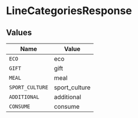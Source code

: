 # LineCategoriesResponse


## Values

| Name            | Value           |
| --------------- | --------------- |
| `ECO`           | eco             |
| `GIFT`          | gift            |
| `MEAL`          | meal            |
| `SPORT_CULTURE` | sport_culture   |
| `ADDITIONAL`    | additional      |
| `CONSUME`       | consume         |